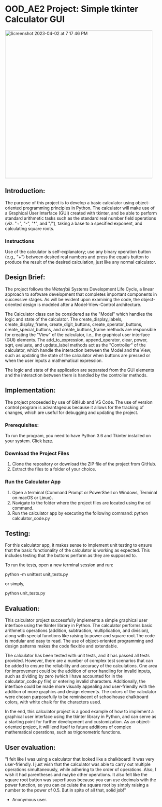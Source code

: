 # OOD_AE2 Project: Simple tkinter Calculator GUI

<img width="487" alt="Screenshot 2023-04-02 at 7 17 46 PM" src="https://user-images.githubusercontent.com/122615154/229371315-99a51e04-d44b-4cd7-8535-c9de921d4d54.png">

## Introduction:

The purpose of this project is to develop a basic calculator using object-oriented programming principles in Python. The calculator will make use of a Graphical User Interface (GUI) created with tkinter, and be able to perform standard arithmetic tasks such as the standard real number field operations (viz. "+", "-", "*", and "/"), taking a base to a specified exponent, and calculating square roots.

### Instructions

Use of the calculator is self-explanatory; use any binary operation button (e.g., "+") between desired real numbers and press the equals button to produce the result of the desired calculation, just like any normal calculator.

## Design Brief:
The project follows the *Waterfall* Systems Development Life Cycle, a linear approach to software development that completes important components in successive stages. As will be evident upon examining the code, the object-oriented design is modeled after a Model-View-Control architecture. 

The Calculator class can be considered as the "Model" which handles the logic and state of the calculator. The create_display_labels, create_display_frame, create_digit_buttons, create_operator_buttons, create_special_buttons, and create_buttons_frame methods are responsible for creating the "View" of the calculator, i.e., the graphical user interface (GUI) elements.
The add_to_expression, append_operator, clear, power, sqrt, evaluate, and update_label methods act as the "Controller" of the calculator, which handle the interaction between the Model and the View, such as updating the state of the calculator when buttons are pressed or when the user inputs a mathematical expression.

The logic and state of the application are separated from the GUI elements and the interaction between them is handled by the controller methods.

## Implementation:

The project proceeded by use of GitHub and VS Code. The use of version control program is advantageous because it allows for the tracking of changes, which are useful for debugging and updating the project. 

### Prerequisites:

To run the program, you need to have Python 3.6 and Tkinter installed on your system. Click [here](https://www.python.org/downloads/).

### Download the Project Files

1. Clone the repository or download the ZIP file of the project from GitHub.
2. Extract the files to a folder of your choice.

### Run the Calculator App

1. Open a terminal (Command Prompt or PowerShell on Windows, Terminal on macOS or Linux).
2. Navigate to the folder where the project files are located using the cd command.
3. Run the calculator app by executing the following command: 
python calculator_code.py

## Testing:

For this calculator app, it makes sense to implement unit testing to ensure that the basic functionality of the calculator is working as expected. This includes testing that the buttons perform as they are supposed to. 

To run the tests, open a new terminal session and run:

python -m unittest unit_tests.py

or simply,

python unit_tests.py

## Evaluation:

This calculator project successfully implements a simple graphical user interface using the tkinter library in Python. The calculator performs basic arithmetic operations (addition, subtraction, multiplication, and division), along with special functions like raising to power and square root.The code is modular and easy to read. The use of object-oriented programming and design patterns makes the code flexible and extendable.

The calculator has been tested with unit tests, and it has passed all tests provided. However, there are a number of complex test scenarios that can be added to ensure the reliability and accuracy of the calculations.
One area for improvement could be the addition of error handling for invalid inputs, such as dividing by zero (which I have accounted for in the calculator_code.py file) or entering invalid characters. Additionally, the interface could be made more visually appealing and user-friendly with the addition of more graphics and design elements. The colors of the calculator were chosen purposefully to be reminiscent of schoolhouse chalkboard colors, with white chalk for the characters used.

In the end, this calculator project is a good example of how to implement a graphical user interface using the tkinter library in Python, and can serve as a starting point for further development and customization. As an object-oriented project, it will lend itself to future additions of complex mathematical operations, such as trigonometric functions.

## User evaluation:

"I felt like I was using a calculator that looked like a chalkboard! It was very user-friendly. I just wish that the calculator was able to carry out multiple operations simultaneously, while adhering to the order of operations. Also, I wish it had parentheses and maybe other operations. It also felt like the square root button was superfluous because you can use decimals with the power function, so you can calculate the square root by simply raising a number to the power of 0.5. But in spite of all that, solid job!"

 - Anonymous user.

